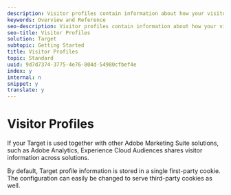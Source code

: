```yaml
---
description: Visitor profiles contain information about how your visitors use your pages and other optimized content locations
keywords: Overview and Reference
seo-description: Visitor profiles contain information about how your visitors use your pages and other optimized content locations
seo-title: Visitor Profiles
solution: Target
subtopic: Getting Started
title: Visitor Profiles
topic: Standard
uuid: 9d7d7374-3775-4e76-804d-54980cfbef4e
index: y
internal: n
snippet: y
translate: y
---
```


# Visitor Profiles

If your Target is used together with other Adobe Marketing Suite solutions, such as Adobe Analytics, Experience Cloud Audiences shares visitor information across solutions. 

By default, Target profile information is stored in a single first-party cookie. The configuration can easily be changed to serve third-party cookies as well. 
